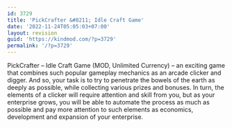 ```yaml
---
id: 3729
title: 'PickCrafter &#8211; Idle Craft Game'
date: '2022-11-24T05:05:03+07:00'
layout: revision
guid: 'https://kindmod.com/?p=3729'
permalink: '/?p=3729'
---
```


PickCrafter – Idle Craft Game (MOD, Unlimited Currency) – an exciting game that combines such popular gameplay mechanics as an arcade clicker and digger. And so, your task is to try to penetrate the bowels of the earth as deeply as possible, while collecting various prizes and bonuses. In turn, the elements of a clicker will require attention and skill from you, but as your enterprise grows, you will be able to automate the process as much as possible and pay more attention to such elements as economics, development and expansion of your enterprise.